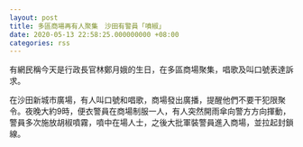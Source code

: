```yaml
---
layout: post
title: 多區商場再有人聚集　沙田有警員「噴椒」
date: 2020-05-13 22:58:25.000000000 +08:00
categories: rss
---
```


有網民稱今天是行政長官林鄭月娥的生日，在多區商場聚集，唱歌及叫口號表達訴求。

在沙田新城市廣場，有人叫口號和唱歌，商場發出廣播，提醒他們不要干犯限聚令。夜晚大約9時，便衣警員在商場制服一人，有人突然開雨傘向警方方向揮動，警員多次施放胡椒噴霧，噴中在場人士，之後大批軍裝警員進入商場，並拉起封鎖線。
